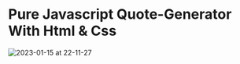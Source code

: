 # Pure Javascript Quote-Generator With Html & Css
![2023-01-15 at 22-11-27](https://user-images.githubusercontent.com/80258431/212560880-bae94e79-5aa1-491a-9e35-7421f80a6e86.png)
